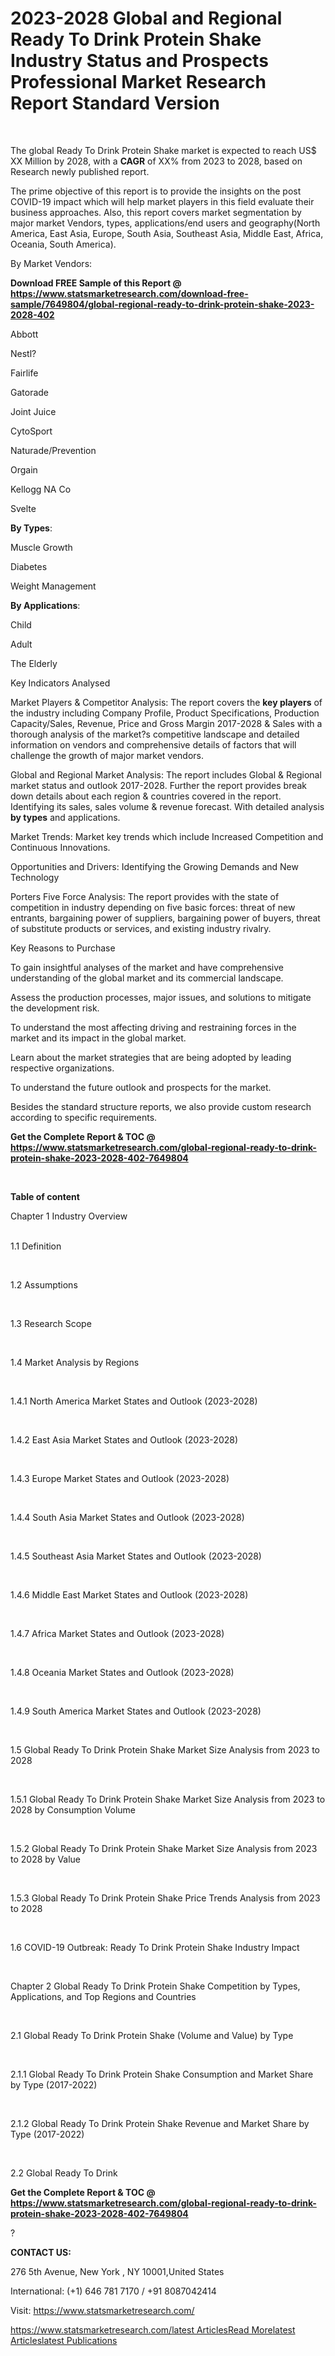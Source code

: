 <h1>2023-2028 Global and Regional Ready To Drink Protein Shake Industry Status and Prospects Professional Market Research Report Standard Version</h1><br/><p>The global Ready To Drink Protein Shake market is expected to reach US$ XX Million by 2028, with a <strong>CAGR</strong> of XX% from 2023 to 2028, based on Research newly published report.</p>
 
 
 
 <p>The prime objective of this report is to provide the insights on the post COVID-19 impact which will help market players in this field evaluate their business approaches. Also, this report covers market segmentation by major market Vendors, types, applications/end users and geography(North America, East Asia, Europe, South Asia, Southeast Asia, Middle East, Africa, Oceania, South America).</p>
 
 
 
 <p>By Market Vendors:</p>
 
 
 
 <p><strong>Download FREE Sample of this Report @ <a href="https://www.statsmarketresearch.com/download-free-sample/7649804/global-regional-ready-to-drink-protein-shake-2023-2028-402">https://www.statsmarketresearch.com/download-free-sample/7649804/global-regional-ready-to-drink-protein-shake-2023-2028-402</a></strong></p>
 
 
 
 <p>Abbott</p>
 
 
 
 <p>Nestl?</p>
 
 
 
 <p>Fairlife</p>
 
 
 
 <p>Gatorade</p>
 
 
 
 <p>Joint Juice</p>
 
 
 
 <p>CytoSport</p>
 
 
 
 <p>Naturade/Prevention</p>
 
 
 
 <p>Orgain</p>
 
 
 
 <p>Kellogg NA Co</p>
 
 
 
 <p>Svelte</p>
 
 
 
 <p><strong>By Types</strong>:</p>
 
 
 
 <p>Muscle Growth</p>
 
 
 
 <p>Diabetes</p>
 
 
 
 <p>Weight Management</p>
 
 
 
 <p><strong><strong>By Applications</strong></strong>:</p>
 
 
 
 <p>Child</p>
 
 
 
 <p>Adult</p>
 
 
 
 <p>The Elderly</p>
 
 
 
 <p>Key Indicators Analysed</p>
 
 
 
 <p>Market Players & Competitor Analysis: The report covers the <strong>key players</strong> of the industry including Company Profile, Product Specifications, Production Capacity/Sales, Revenue, Price and Gross Margin 2017-2028 & Sales with a thorough analysis of the market?s competitive landscape and detailed information on vendors and comprehensive details of factors that will challenge the growth of major market vendors.</p>
 
 
 
 <p>Global and Regional Market Analysis: The report includes Global & Regional market status and outlook 2017-2028. Further the report provides break down details about each region & countries covered in the report. Identifying its sales, sales volume & revenue forecast. With detailed analysis <strong>by types</strong> and applications.</p>
 
 
 
 <p>Market Trends: Market key trends which include Increased Competition and Continuous Innovations.</p>
 
 
 
 <p>Opportunities and Drivers: Identifying the Growing Demands and New Technology</p>
 
 
 
 <p>Porters Five Force Analysis: The report provides with the state of competition in industry depending on five basic forces: threat of new entrants, bargaining power of suppliers, bargaining power of buyers, threat of substitute products or services, and existing industry rivalry.</p>
 
 
 
 <p>Key Reasons to Purchase</p>
 
 
 
 <p>To gain insightful analyses of the market and have comprehensive understanding of the global market and its commercial landscape.</p>
 
 
 
 <p>Assess the production processes, major issues, and solutions to mitigate the development risk.</p>
 
 
 
 <p>To understand the most affecting driving and restraining forces in the market and its impact in the global market.</p>
 
 
 
 <p>Learn about the market strategies that are being adopted by leading respective organizations.</p>
 
 
 
 <p>To understand the future outlook and prospects for the market.</p>
 
 
 
 <p>Besides the standard structure reports, we also provide custom research according to specific requirements.</p>
 
 
 
 <div><b>Get the Complete Report & TOC @ <a href="https://www.statsmarketresearch.com/global-regional-ready-to-drink-protein-shake-2023-2028-402-7649804">https://www.statsmarketresearch.com/global-regional-ready-to-drink-protein-shake-2023-2028-402-7649804</a></b></div>
 
 
 
 <p><br />
 
 <b>Table of content</b></p>
 
 
 
 <p>Chapter 1 Industry Overview<br />
 
 <br />
 
 1.1 Definition<br />
 
 <br />
 
 1.2 Assumptions<br />
 
 <br />
 
 1.3 Research Scope<br />
 
 <br />
 
 1.4 Market Analysis by Regions<br />
 
 <br />
 
 1.4.1 North America Market States and Outlook (2023-2028)<br />
 
 <br />
 
 1.4.2 East Asia Market States and Outlook (2023-2028)<br />
 
 <br />
 
 1.4.3 Europe Market States and Outlook (2023-2028)<br />
 
 <br />
 
 1.4.4 South Asia Market States and Outlook (2023-2028)<br />
 
 <br />
 
 1.4.5 Southeast Asia Market States and Outlook (2023-2028)<br />
 
 <br />
 
 1.4.6 Middle East Market States and Outlook (2023-2028)<br />
 
 <br />
 
 1.4.7 Africa Market States and Outlook (2023-2028)<br />
 
 <br />
 
 1.4.8 Oceania Market States and Outlook (2023-2028)<br />
 
 <br />
 
 1.4.9 South America Market States and Outlook (2023-2028)<br />
 
 <br />
 
 1.5 Global Ready To Drink Protein Shake Market Size Analysis from 2023 to 2028<br />
 
 <br />
 
 1.5.1 Global Ready To Drink Protein Shake Market Size Analysis from 2023 to 2028 by Consumption Volume<br />
 
 <br />
 
 1.5.2 Global Ready To Drink Protein Shake Market Size Analysis from 2023 to 2028 by Value<br />
 
 <br />
 
 1.5.3 Global Ready To Drink Protein Shake Price Trends Analysis from 2023 to 2028<br />
 
 <br />
 
 1.6 COVID-19 Outbreak: Ready To Drink Protein Shake Industry Impact<br />
 
 <br />
 
 Chapter 2 Global Ready To Drink Protein Shake Competition by Types, Applications, and Top Regions and Countries<br />
 
 <br />
 
 2.1 Global Ready To Drink Protein Shake (Volume and Value) by Type<br />
 
 <br />
 
 2.1.1 Global Ready To Drink Protein Shake Consumption and Market Share by Type (2017-2022)<br />
 
 <br />
 
 2.1.2 Global Ready To Drink Protein Shake Revenue and Market Share by Type (2017-2022)<br />
 
 <br />
 
 2.2 Global Ready To Drink</p>
 
 
 
 <div><b>Get the Complete Report & TOC @ <a href="https://www.statsmarketresearch.com/global-regional-ready-to-drink-protein-shake-2023-2028-402-7649804">https://www.statsmarketresearch.com/global-regional-ready-to-drink-protein-shake-2023-2028-402-7649804</a></b></div>
 
 
 
 <p>? </p>
 
 
 
 <p><b>CONTACT US:</b><br />
 
 276 5th Avenue, New York , NY 10001,United States<br />
 
 International: (+1) 646 781 7170 / +91 8087042414<br />
 
 Visit: <a href="https://www.statsmarketresearch.com/">https://www.statsmarketresearch.com/</a><br />
 
 <a href="https://gyeongbokgung.com">https://www.statsmarketresearch.com/</a><a href="https://hallyeomaritime.com">latest Articles</a><a href="https://jingwansa.com">Read More</a><a href="https://nguoiviet.jp/">latest Articles</a><a href="https://www.intelmarketresearch.com/">latest Publications</a></p>
